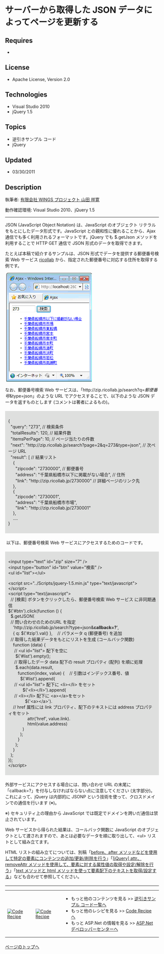 # サーバーから取得した JSON データによってページを更新する
## Requires
- 
## License
- Apache License, Version 2.0
## Technologies
- Visual Studio 2010
- jQuery 1.5
## Topics
- 逆引きサンプル コード
- jQuery
## Updated
- 03/30/2011
## Description

<div class="endscriptcode">執筆者: <a href="http://msdn.microsoft.com/ja-jp/gg585574#yamada" target="_blank">
有限会社 WINGS プロジェクト 山田 祥寛</a></div>
<p>動作確認環境: Visual Studio 2010、jQuery 1.5&nbsp;</p>
<hr>
<p>JSON (JavaScript Object Notation) は、JavaScript のオブジェクト リテラルをもとにしたデータ形式です。JavaScript との親和性に優れることから、Ajax 通信でも多く利用されるフォーマットです。jQuery でも $.getJson メソッドを利用することで HTTP GET 通信で JSON 形式のデータを取得できます。</p>
<p>たとえば本稿で紹介するサンプルは、JSON 形式でデータを提供する郵便番号検索 Web サービス <a href="http://zip.ricollab.jp/" target="_blank">
ricollab</a>&nbsp;から、指定された郵便番号に対応する住所を取得する例です。</p>
<p class="MsoNormal" style="margin:0mm 0mm 0pt">&nbsp;<img src="19093-image001.gif" alt="図 1" width="280" height="356"></p>
<p>なお、郵便番号検索 Web サービスは、「http://zip.ricollab.jp/search?q=<em>郵便番号</em>&amp;type=json」のような URL でアクセスすることで、以下のような JSON データを返すものとします (コメントは著者によるもの)。</p>
<div style="margin:20px 0px; padding:10px; background-color:#dedfde">
<p>{<br>
&nbsp; &quot;query&quot;: &quot;273&quot;,&nbsp;// 検索条件<br>
&nbsp; &quot;totalResults&quot;: 120,&nbsp;// 結果件数<br>
&nbsp; &quot;itemsPerPage&quot;: 10,&nbsp;// ページ当たりの件数<br>
&nbsp; &quot;next&quot;: &quot;http://zip.ricollab.jp/search?page=2&amp;q=273&amp;type=json&quot;,&nbsp;// 次ページ URL<br>
&nbsp; &quot;result&quot;: [&nbsp;// 結果リスト<br>
&nbsp;&nbsp;&nbsp; {<br>
&nbsp;&nbsp;&nbsp;&nbsp;&nbsp; &quot;zipcode&quot;: &quot;2730000&quot;,&nbsp;// 郵便番号<br>
&nbsp;&nbsp;&nbsp;&nbsp;&nbsp; &quot;address&quot;: &quot;千葉県船橋市以下に掲載がない場合&quot;,&nbsp;// 住所<br>
&nbsp;&nbsp;&nbsp;&nbsp;&nbsp; &quot;link&quot;: &quot;http://zip.ricollab.jp/2730000&quot;&nbsp;// 詳細ページのリンク先<br>
&nbsp;&nbsp;&nbsp; },<br>
&nbsp;&nbsp;&nbsp; {<br>
&nbsp;&nbsp;&nbsp;&nbsp;&nbsp; &quot;zipcode&quot;: &quot;2730001&quot;,<br>
&nbsp;&nbsp;&nbsp;&nbsp;&nbsp; &quot;address&quot;: &quot;千葉県船橋市市場&quot;,<br>
&nbsp;&nbsp;&nbsp;&nbsp;&nbsp; &quot;link&quot;: &quot;http://zip.ricollab.jp/2730001&quot;<br>
&nbsp;&nbsp;&nbsp; },<br>
&nbsp;&nbsp;&nbsp; ....<br>
}</p>
</div>
<p>&nbsp;以下は、郵便番号検索 Web サービスにアクセスするためのコードです。</p>
<div style="margin:20px 0px; padding:10px; background-color:#dedfde">
<p>&lt;input type=&quot;text&quot; id=&quot;zip&quot; size=&quot;7&quot; /&gt;<br>
&lt;input type=&quot;button&quot; id=&quot;btn&quot; value=&quot;検索&quot; /&gt;<br>
&lt;ul id=&quot;list&quot;&gt;&lt;/ul&gt;<br>
&nbsp;<br>
&lt;script src=&quot;../Scripts/jquery-1.5.min.js&quot; type=&quot;text/javascript&quot;&gt;&lt;/script&gt;<br>
&lt;script type=&quot;text/javascript&quot;&gt;<br>
&nbsp; // [検索] ボタンをクリックしたら、郵便番号検索 Web サービス に非同期通信<br>
$('#btn').click(function () {<br>
&nbsp; $.getJSON(<br>
&nbsp; // 問い合わせのためのURL を指定<br>
&nbsp;&nbsp;&nbsp; 'http://zip.ricollab.jp/search?type=json&amp;<strong>callback=?</strong>',<br>
&nbsp;&nbsp;&nbsp; { q: $('#zip').val() },&nbsp;&nbsp;&nbsp; // パラメータ q (郵便番号) を追加<br>
&nbsp; // 取得した結果データをもとにリストを生成 (コールバック関数)<br>
&nbsp;&nbsp;&nbsp; function (data) {<br>
&nbsp;&nbsp;&nbsp;&nbsp; // &lt;ul id=&quot;list&quot;&gt; 配下を空に<br>
&nbsp;&nbsp;&nbsp;&nbsp;&nbsp; $('#list').empty();<br>
&nbsp;&nbsp;&nbsp;&nbsp; // 取得したデータ data 配下の result プロパティ (配列) を順に処理<br>
&nbsp;&nbsp;&nbsp;&nbsp;&nbsp; $.each(data.result,<br>
&nbsp;&nbsp;&nbsp;&nbsp;&nbsp;&nbsp;&nbsp; function(index, value) {&nbsp;&nbsp;&nbsp; // 引数はインデックス番号、値<br>
&nbsp;&nbsp;&nbsp;&nbsp;&nbsp;&nbsp;&nbsp;&nbsp;&nbsp; $('#list').append(<br>
&nbsp;&nbsp;&nbsp;&nbsp; // &lt;ul id=&quot;list&quot;&gt; 配下に &lt;li&gt;&lt;/li&gt; をセット<br>
&nbsp;&nbsp;&nbsp;&nbsp;&nbsp;&nbsp;&nbsp;&nbsp;&nbsp;&nbsp;&nbsp; $('&lt;li&gt;&lt;/li&gt;').append(<br>
&nbsp;&nbsp;&nbsp;&nbsp; // &lt;li&gt;&lt;/li&gt; 配下に &lt;a&gt;&lt;/a&gt;をセット<br>
&nbsp;&nbsp;&nbsp;&nbsp;&nbsp;&nbsp;&nbsp;&nbsp;&nbsp;&nbsp;&nbsp;&nbsp;&nbsp; $('&lt;a&gt;&lt;/a&gt;').<br>
&nbsp;&nbsp;&nbsp; // href 属性には link プロパティ、配下のテキストには address プロパティをセット<br>
&nbsp;&nbsp;&nbsp;&nbsp;&nbsp;&nbsp;&nbsp;&nbsp;&nbsp;&nbsp;&nbsp;&nbsp;&nbsp;&nbsp;&nbsp; attr('href', value.link).<br>
&nbsp;&nbsp;&nbsp;&nbsp;&nbsp;&nbsp;&nbsp;&nbsp;&nbsp;&nbsp;&nbsp;&nbsp;&nbsp;&nbsp;&nbsp; html(value.address)<br>
&nbsp;&nbsp;&nbsp;&nbsp;&nbsp;&nbsp;&nbsp;&nbsp;&nbsp;&nbsp;&nbsp; )<br>
&nbsp;&nbsp;&nbsp;&nbsp;&nbsp;&nbsp;&nbsp;&nbsp;&nbsp; );<br>
&nbsp;&nbsp;&nbsp;&nbsp;&nbsp;&nbsp;&nbsp; }<br>
&nbsp;&nbsp;&nbsp;&nbsp;&nbsp; );<br>
&nbsp;&nbsp;&nbsp; }<br>
&nbsp; );<br>
});<br>
&lt;/script&gt;</p>
</div>
<p>外部サービスにアクセスする場合には、問い合わせ URL の末尾に「callback=?」を付与しなければならない点に注意してください (太字部分)。これによって、jQuery は内部的に JSONP という技術を使って、クロスドメインでの通信を行います (※)。</p>
<p>※) セキュリティ上の理由から JavaScript では既定でドメインを跨いだ通信は禁止されています。</p>
<p>Web サービスから得られた結果は、コールバック関数に JavaScript のオブジェクトとして渡されますので、あとは必要なデータを順に取り出して、&lt;ul&gt; リストとして組み立てます。</p>
<p>HTML リストの組み立てについては、別稿「<a href="http://code.msdn.microsoft.com/ja-jp/jQuery-howto-dde0bf55">before、after メソッドなどを使用して特定の要素にコンテンツの追加/更新/削除を行う</a>」「<a href="http://code.msdn.microsoft.com/ja-jp/jQuery-attrremoveAttr-7c3dfbe3">[jQuery] attr、removeAttr メソッドを使用して、要素に対する属性値の取得や設定/解除を行う</a>」「<a href="http://code.msdn.microsoft.com/ja-jp/jQuery-howto-ac2fe74d">text
 メソッドと html メソッドを使って要素配下のテキストを取得/設定する</a>」なども合わせて参照してください。<span id="mce_marker">
</span></p>
<hr style="clear:both; margin-bottom:8px; margin-top:20px">
<table>
<tbody>
<tr>
<td><a href="http://code.msdn.microsoft.com/ja-jp/"><img title="Code Recipe" src="-ff950935.coderecipe_180x70%28ja-jp,msdn.10%29.jpg" border="0" alt="Code Recipe" width="180" height="70" style="margin-top:3px"></a></td>
<td><a href="http://msdn.microsoft.com/ja-jp/asp.net/" target="_blank"><img title="ASP.Net デベロッパーセンター" src="-ff950935.asp_net_180x70%28ja-jp,msdn.10%29.jpg" border="0" alt="Code Recipe" width="180" height="70" style="margin-top:3px"></a></td>
<td>
<ul>
<li>もっと他のコンテンツを見る &gt;&gt; <a href="http://msdn.microsoft.com/ja-jp/ff363212" target="_blank">
逆引きサンプル コード一覧へ</a> </li><li>もっと他のレシピを見る &gt;&gt; <a href="http://code.msdn.microsoft.com/ja-jp/">Code Recipe へ</a>
</li><li>もっと ASP.Net の情報を見る &gt;&gt; <a href="http://msdn.microsoft.com/ja-jp/asp.net" target="_blank">
ASP.Net デベロッパーセンターへ</a> </li></ul>
</td>
</tr>
</tbody>
</table>
<p style="margin-top:20px"><a href="#top"><img src="-top.gif" border="0" alt="">ページのトップへ</a></p>
